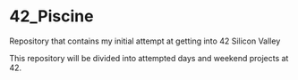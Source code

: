 # 42_Piscine
Repository that contains my initial attempt at getting into 42 Silicon Valley

This repository will be divided into attempted days and weekend projects at 42.

